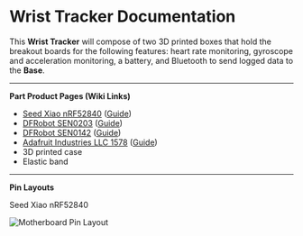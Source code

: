 # Wrist Tracker Documentation

This **Wrist Tracker** will compose of two 3D printed boxes that hold the breakout boards for the following features: heart rate monitoring, gyroscope and acceleration monitoring, a battery, and Bluetooth to send logged data to the **Base**.

___

**Part Product Pages (Wiki Links)**

- [Seed Xiao nRF52840](https://www.seeedstudio.com/Seeed-XIAO-BLE-nRF52840-p-5201.html) ([Guide](https://wiki.seeedstudio.com/XIAO_BLE/))
- [DFRobot SEN0203](https://www.dfrobot.com/product-1540.html) ([Guide](https://wiki.seeedstudio.com/XIAO_BLE/))
- [DFRobot SEN0142](https://www.dfrobot.com/product-880.html) ([Guide](https://wiki.seeedstudio.com/XIAO_BLE/))
- [Adafruit Industries LLC 1578](https://www.adafruit.com/product/1578) ([Guide](https://wiki.seeedstudio.com/XIAO_BLE/))
- 3D printed case
- Elastic band

___

**Pin Layouts**

Seed Xiao nRF52840

![Motherboard Pin Layout](https://files.seeedstudio.com/wiki/XIAO-BLE/pinout2.png)



